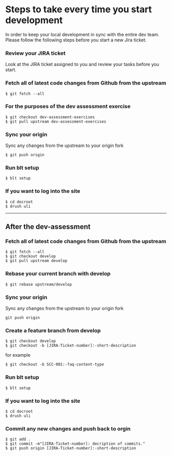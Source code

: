 # Steps to take every time you start development
In order to keep your local development in sync with the entire dev team. \
Please follow the following steps before you start a new Jira ticket.


### Review your JIRA ticket
Look at the JIRA ticket assigned to you and review your tasks before you start. 

### Fetch all of latest code changes from Github from the upstream 
```
$ git fetch --all
```

### For the purposes of the dev assessment exercise 
```
$ git checkout dev-assessment-exercises
$ git pull upstream dev-assessment-exercises
```

### Sync your origin
Sync any changes from the upstream to your origin fork 
```
$ git push origin
````

### Run blt setup
```
$ blt setup
```

### If you want to log into the site 
```
$ cd docroot
$ drush uli
```

--- 

## After the dev-assessment

### Fetch all of latest code changes from Github from the upstream 
```
$ git fetch --all
$ git checkout develop
$ git pull upstream develop
```

### Rebase your current branch with develop 
```
$ git rebase upstream/develop
```

### Sync your origin
Sync any changes from the upstream to your origin fork 
```
git push origin
````

### Create a feature branch from develop 
```
$ git checkout develop 
$ git checkout -b [JIRA-Ticket-number]:-short-description 
````
for example 
```
$ git checkout -b SCC-001:-faq-content-type
```

### Run blt setup
```
$ blt setup
```

### If you want to log into the site 
```
$ cd docroot
$ drush uli
```

### Commit any new changes and push back to orgin 
```
$ git add . 
$ git commit -m"[JIRA-Ticket-number]: decription of commits."
$ git push origin [JIRA-Ticket-number]:-short-description 
```
